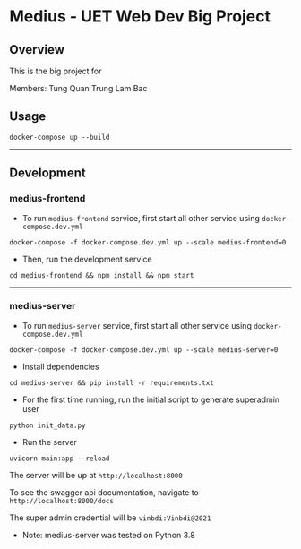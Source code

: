 # Medius - UET Web Dev Big Project

## Overview
This is the big project for 

Members:
Tung
Quan
Trung
Lam
Bac

## Usage
```
docker-compose up --build
```

---

## Development

### medius-frontend

- To run `medius-frontend` service, first start all other service using `docker-compose.dev.yml`
```
docker-compose -f docker-compose.dev.yml up --scale medius-frontend=0
```

- Then, run the development service
```
cd medius-frontend && npm install && npm start
```

---

### medius-server
- To run `medius-server` service, first start all other service using `docker-compose.dev.yml`
```
docker-compose -f docker-compose.dev.yml up --scale medius-server=0
```

- Install dependencies
```
cd medius-server && pip install -r requirements.txt
```

- For the first time running, run the initial script to generate superadmin user
```
python init_data.py
```

- Run the server
```
uvicorn main:app --reload
```

The server will be up at `http://localhost:8000`

To see the swagger api documentation, navigate to `http://localhost:8000/docs`

The super admin credential will be `vinbdi:Vinbdi@2021`

* Note: medius-server was tested on Python 3.8